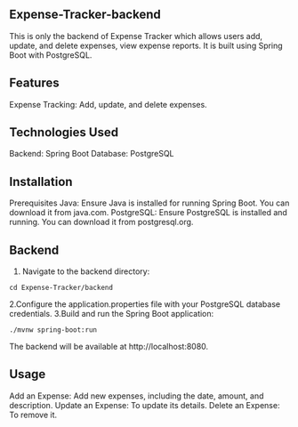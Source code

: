 ## Expense-Tracker-backend
This is only the backend of  Expense Tracker which allows users add, update, and delete expenses, view expense reports.  It is built using Spring Boot with PostgreSQL.

## Features
Expense Tracking: Add, update, and delete expenses.

## Technologies Used
Backend: Spring Boot
Database: PostgreSQL

## Installation

Prerequisites
Java: Ensure Java is installed for running Spring Boot. You can download it from java.com.
PostgreSQL: Ensure PostgreSQL is installed and running. You can download it from postgresql.org.

## Backend

1. Navigate to the backend directory:
```
cd Expense-Tracker/backend
```
2.Configure the application.properties file with your PostgreSQL database credentials.
3.Build and run the Spring Boot application:
```
./mvnw spring-boot:run
```
The backend will be available at http://localhost:8080.

## Usage
Add an Expense: Add new expenses, including the date, amount, and description.
Update an Expense: To update its details.
Delete an Expense: To remove it.

